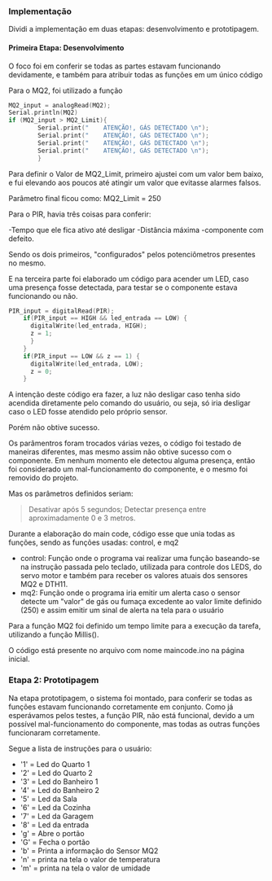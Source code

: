 ### Implementação

Dividi a implementação em duas etapas: desenvolvimento e prototipagem.

#### Primeira Etapa: Desenvolvimento 

O foco foi em conferir se todas as partes estavam funcionando devidamente, 
e também para atribuir todas as funções em um único código

Para o MQ2, foi utilizado a função

~~~C
MQ2_input = analogRead(MQ2);
Serial.println(MQ2)
if (MQ2_input > MQ2_Limit){
        Serial.print("    ATENÇÃO!, GÁS DETECTADO \n");
        Serial.print("    ATENÇÃO!, GÁS DETECTADO \n");
        Serial.print("    ATENÇÃO!, GÁS DETECTADO \n");
        Serial.print("    ATENÇÃO!, GÁS DETECTADO \n");
        }
  ~~~       

Para definir o Valor de MQ2_Limit, primeiro ajustei com um valor bem baixo, e fui elevando aos poucos até atingir um valor que evitasse alarmes falsos.

Parâmetro final ficou como: MQ2_Limit = 250


Para o PIR, havia três coisas para conferir:

-Tempo que ele fica ativo até desligar
-Distância máxima
-componente com defeito.

Sendo os dois primeiros, "configurados" pelos potenciômetros presentes no mesmo.

E na terceira parte foi elaborado um código para acender um LED, caso uma presença fosse detectada, para testar se o componente estava funcionando ou não.

~~~C
PIR_input = digitalRead(PIR);
    if(PIR_input == HIGH && led_entrada == LOW) {
      digitalWrite(led_entrada, HIGH);                      
      z = 1;
      }
    }
    if(PIR_input == LOW && z == 1) {
      digitalWrite(led_entrada, LOW);
      z = 0;
    }
 ~~~
 
A intenção deste código era fazer, a luz não desligar caso tenha sido acendida diretamente pelo comando do usuário, ou seja,
só iria desligar caso o LED fosse atendido pelo próprio sensor.

Porém não obtive sucesso.

Os parâmentros foram trocados várias vezes, o código foi testado de maneiras diferentes, mas mesmo assim não obtive sucesso com o componente.
Em nenhum momento ele detectou alguma presença, então foi considerado um mal-funcionamento do componente, e o mesmo foi removido do projeto.

Mas os parâmetros definidos seriam: 
>Desativar após 5 segundos;
>Detectar presença entre aproximadamente 0 e 3 metros.

Durante a elaboração do main code, código esse que unia todas as funções, sendo as funções usadas: control, e mq2

- control: Função onde o programa vai realizar uma função baseando-se na instrução passada pelo teclado, utilizada para controle dos LEDS, do servo motor e também para receber os valores atuais dos sensores MQ2 e DTH11.
- mq2: Função onde o programa iria emitir um alerta caso o sensor detecte um "valor" de gás ou fumaça excedente ao valor limite definido (250) e assim emitir um sinal de alerta na tela para o usuário
 
Para a função MQ2 foi definido um tempo limite para a execução da tarefa, utilizando a função Millis().
 
O código está presente no arquivo com nome maincode.ino na página inicial.


### Etapa 2: Prototipagem


Na etapa prototipagem, o sistema foi montado, para conferir se todas as funções estavam funcionando corretamente em conjunto.
Como já esperávamos pelos testes, a função PIR, não está funcional, devido a um possível mal-funcionamento do componente, mas todas as outras funções funcionaram corretamente.

Segue a lista de instruções para o usuário:

- '1' = Led do Quarto 1
- '2' = Led do Quarto 2
- '3' = Led do Banheiro 1
- '4' = Led do Banheiro 2
- '5' = Led da Sala
- '6' = Led da Cozinha
- '7' = Led da Garagem
- '8' = Led da entrada
- 'g' = Abre o portão
- 'G' = Fecha o portão
- 'b' = Printa a informação do Sensor MQ2
- 'n' = printa na tela o valor de temperatura
- 'm' = printa na tela o valor de umidade

